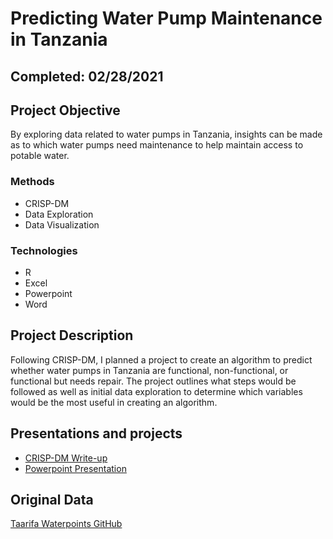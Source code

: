 # Predicting Water Pump Maintenance in Tanzania

## Completed: 02/28/2021

## Project Objective
By exploring data related to water pumps in Tanzania, insights can be made as to which water pumps need maintenance to help maintain access to potable water.

### Methods
* CRISP-DM
* Data Exploration
* Data Visualization

### Technologies
* R 
* Excel
* Powerpoint
* Word

## Project Description
Following CRISP-DM, I planned a project to create an algorithm to predict whether water pumps in Tanzania are functional, non-functional, or functional but needs repair. The project outlines what steps would be followed as well as initial data exploration to determine which variables would be the most useful in creating an algorithm. 


## Presentations and projects
* [CRISP-DM Write-up](https://github.com/isabellaoakes/Predicting-Water-Pump-Maintenance/blob/main/Predicting%20Water%20Pump%20Maintenance.docx)
* [Powerpoint Presentation](https://github.com/isabellaoakes/Predicting-Water-Pump-Maintenance/blob/main/Predicting%20Water%20Pump%20Maintenance%20in%20Tanzania.pptx)

## Original Data
[Taarifa Waterpoints GitHub](https://github.com/taarifa/TaarifaWaterpoints)


